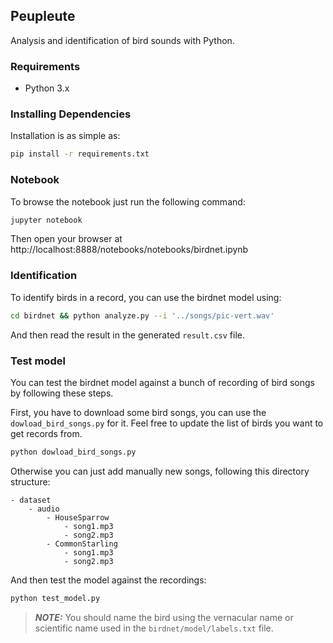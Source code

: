 ## Peupleute

Analysis and identification of bird sounds with Python.

### Requirements

- Python 3.x

### Installing Dependencies

Installation is as simple as:

```sh
pip install -r requirements.txt
```

### Notebook

To browse the notebook just run the following command:

```sh
jupyter notebook
```

Then open your browser at http://localhost:8888/notebooks/notebooks/birdnet.ipynb

### Identification

To identify birds in a record, you can use the birdnet model using:

```sh
cd birdnet && python analyze.py --i '../songs/pic-vert.wav'
```

And then read the result in the generated `result.csv` file.

### Test model

You can test the birdnet model against a bunch of recording of bird songs by following these steps.

First, you have to download some bird songs, you can use the `dowload_bird_songs.py` for it. Feel free to update the list of birds you want to get records from.

```sh
python dowload_bird_songs.py
```

Otherwise you can just add manually new songs, following this directory structure:

```
- dataset
    - audio
        - HouseSparrow
            - song1.mp3
            - song2.mp3
        - CommonStarling
            - song1.mp3
            - song2.mp3
```

And then test the model against the recordings:

```sh
python test_model.py
```

> **_NOTE:_** You should name the bird using the vernacular name or scientific name used in the `birdnet/model/labels.txt` file.
